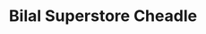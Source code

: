 ---
title: "Bilal Superstore Cheadle"
url: /cheadle/bilal-superstore-cheadle/
shop: Lebensmittel
---